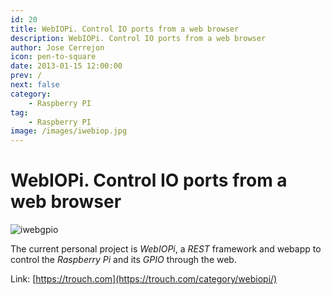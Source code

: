 ```yaml
---
id: 20
title: WebIOPi. Control IO ports from a web browser
description: WebIOPi. Control IO ports from a web browser
author: Jose Cerrejon
icon: pen-to-square
date: 2013-01-15 12:00:00
prev: /
next: false
category:
    - Raspberry PI
tag:
    - Raspberry PI
image: /images/iwebiop.jpg
---
```


# WebIOPi. Control IO ports from a web browser

![iwebgpio](/images/iwebiop.jpg)

The current personal project is _WebIOPi_, a _REST_ framework and webapp to control the _Raspberry Pi_ and its _GPIO_ through the web.

Link: [https://trouch.com](https://trouch.com/category/webiopi/)
